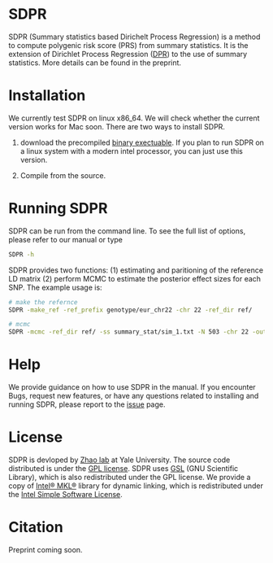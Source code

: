 # SDPR

SDPR (Summary statistics based Dirichelt Process Regression) is a method to compute polygenic risk score (PRS) from summary statistics. It is the extension of Dirichlet Process Regression ([DPR](https://www.ncbi.nlm.nih.gov/pmc/articles/PMC5587666/pdf/41467_2017_Article_470.pdf)) to the use of summary statistics. More details can be found in the preprint.

# Installation

We currently test SDPR on linux x86_64. We will check whether the current version works for Mac soon. There are two ways to install SDPR. 

1. download the precompiled [binary exectuable](https://github.com/eldronzhou/SDPR/blob/main/bin/SDPR). If you plan to run SDPR on a linux system with a modern intel processor, you can just use this version.

2. Compile from the source. 

# Running SDPR

SDPR can be run from the command line. To see the full list of options, please refer to our manual or type

```bash
SDPR -h
```

SDPR provides two functions: (1) estimating and paritioning of the reference LD matrix (2) perform MCMC to estimate the posterior effect sizes for each SNP. The example usage is:

```bash
# make the refernce
SDPR -make_ref -ref_prefix genotype/eur_chr22 -chr 22 -ref_dir ref/

# mcmc
SDPR -mcmc -ref_dir ref/ -ss summary_stat/sim_1.txt -N 503 -chr 22 -out result/SDPR_chr22.txt
```


# Help

We provide guidance on how to use SDPR in the manual. If you encounter Bugs, request new features, or have any questions related to installing and running SDPR, please report to the [issue](https://github.com/eldronzhou/SDPR/issues) page. 

# License

SDPR is devloped by [Zhao lab](http://zhaocenter.org) at Yale University. The source code distributed is under the [GPL license](https://github.com/eldronzhou/SDPR/blob/main/LICENSE). SDPR uses [GSL](https://www.gnu.org/software/gsl/) (GNU Scientific Library), which is also redistributed under the GPL license. We provide a copy of [Intel® MKL®](https://software.intel.com/content/www/us/en/develop/tools/math-kernel-library.html) library for dynamic linking, which is redistributed under the [Intel Simple Software License](https://github.com/eldronzhou/SDPR/blob/main/MKL/intel-simplified-software-license.pdf).

# Citation

Preprint coming soon.



